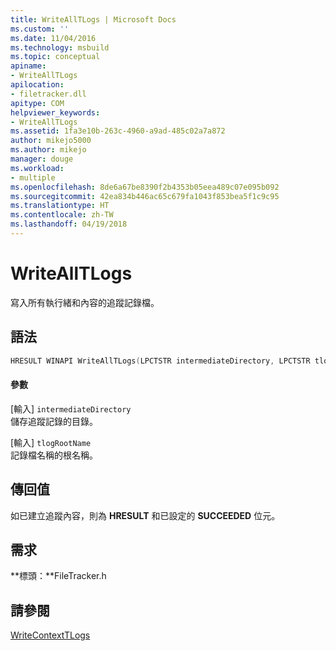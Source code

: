 ```yaml
---
title: WriteAllTLogs | Microsoft Docs
ms.custom: ''
ms.date: 11/04/2016
ms.technology: msbuild
ms.topic: conceptual
apiname:
- WriteAllTLogs
apilocation:
- filetracker.dll
apitype: COM
helpviewer_keywords:
- WriteAllTLogs
ms.assetid: 1fa3e10b-263c-4960-a9ad-485c02a7a872
author: mikejo5000
ms.author: mikejo
manager: douge
ms.workload:
- multiple
ms.openlocfilehash: 8de6a67be8390f2b4353b05eea489c07e095b092
ms.sourcegitcommit: 42ea834b446ac65c679fa1043f853bea5f1c9c95
ms.translationtype: HT
ms.contentlocale: zh-TW
ms.lasthandoff: 04/19/2018
---
```

# <a name="writealltlogs"></a>WriteAllTLogs
寫入所有執行緒和內容的追蹤記錄檔。  
  
## <a name="syntax"></a>語法  
  
```cpp
HRESULT WINAPI WriteAllTLogs(LPCTSTR intermediateDirectory, LPCTSTR tlogRootName);  
```  
  
#### <a name="parameters"></a>參數  
 [輸入] `intermediateDirectory`  
 儲存追蹤記錄的目錄。  
  
 [輸入] `tlogRootName`  
 記錄檔名稱的根名稱。  
  
## <a name="return-value"></a>傳回值  
 如已建立追蹤內容，則為 **HRESULT** 和已設定的 **SUCCEEDED** 位元。  
  
## <a name="requirements"></a>需求  
 **標頭：**FileTracker.h  
  
## <a name="see-also"></a>請參閱  
 [WriteContextTLogs](../msbuild/writecontexttlogs.md)